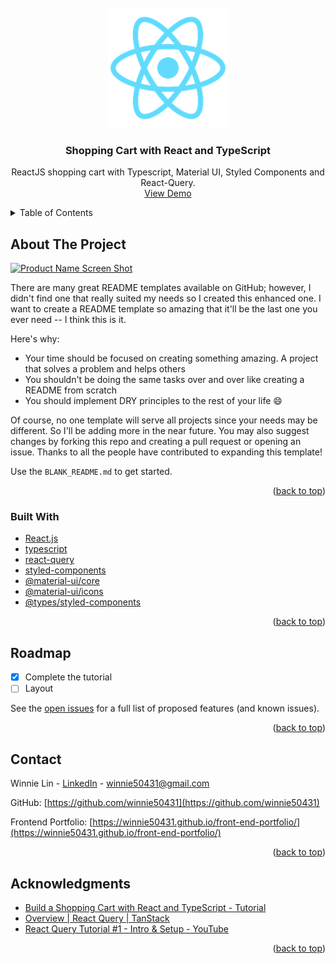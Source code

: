 <div id="top"></div>

<!-- PROJECT LOGO -->
<br />
<div align="center">

  <img src="./public/logo192.png" alt="react" />
  <h3 align="center">Shopping Cart with React and TypeScript</h3>

  <p align="center">
     ReactJS shopping cart with Typescript, Material UI, Styled Components and React-Query.
    <br />
    <a href="https://winnie50431.github.io/react-shopping-cart/">View Demo</a>
  </p>
</div>

<!-- TABLE OF CONTENTS -->
<details>
  <summary>Table of Contents</summary>
  <ol>
    <li>
      <a href="#about-the-project">About The Project</a>
      <ul>
        <li><a href="#built-with">Built With</a></li>
      </ul>
    </li>
    <li>
      <a href="#getting-started">Getting Started</a>
      <ul>
        <li><a href="#prerequisites">Prerequisites</a></li>
        <li><a href="#installation">Installation</a></li>
      </ul>
    </li>
    <li><a href="#usage">Usage</a></li>
    <li><a href="#roadmap">Roadmap</a></li>
    <li><a href="#contributing">Contributing</a></li>
    <li><a href="#license">License</a></li>
    <li><a href="#contact">Contact</a></li>
    <li><a href="#acknowledgments">Acknowledgments</a></li>
  </ol>
</details>

<!-- ABOUT THE PROJECT -->

## About The Project

[![Product Name Screen Shot][product-screenshot]](https://imgur.com/LtGmTaj)

There are many great README templates available on GitHub; however, I didn't find one that really suited my needs so I created this enhanced one. I want to create a README template so amazing that it'll be the last one you ever need -- I think this is it.

Here's why:

- Your time should be focused on creating something amazing. A project that solves a problem and helps others
- You shouldn't be doing the same tasks over and over like creating a README from scratch
- You should implement DRY principles to the rest of your life :smile:

Of course, no one template will serve all projects since your needs may be different. So I'll be adding more in the near future. You may also suggest changes by forking this repo and creating a pull request or opening an issue. Thanks to all the people have contributed to expanding this template!

Use the `BLANK_README.md` to get started.

<p align="right">(<a href="#top">back to top</a>)</p>

### Built With

- [React.js](https://reactjs.org/)
- [typescript]()
- [react-query](https://www.npmjs.com/package/react-query)
- [styled-components](https://www.npmjs.com/package/styled-components)
- [@material-ui/core](https://www.npmjs.com/package/@material-ui/core)
- [@material-ui/icons](https://www.npmjs.com/package/@material-ui/icons)
- [@types/styled-components](https://www.npmjs.com/package/@types/styled-components)

<p align="right">(<a href="#top">back to top</a>)</p>

<!-- ROADMAP -->

## Roadmap

- [x] Complete the tutorial
- [ ] Layout

See the [open issues](https://github.com/othneildrew/Best-README-Template/issues) for a full list of proposed features (and known issues).

<p align="right">(<a href="#top">back to top</a>)</p>

<!-- CONTACT -->

## Contact

Winnie Lin - [LinkedIn](https://www.linkedin.com/in/huei-ying-lin-5850a61aa/) - winnie50431@gmail.com

GitHub: [https://github.com/winnie50431](https://github.com/winnie50431)

Frontend Portfolio: [https://winnie50431.github.io/front-end-portfolio/](https://winnie50431.github.io/front-end-portfolio/)

<p align="right">(<a href="#top">back to top</a>)</p>

<!-- ACKNOWLEDGMENTS -->

## Acknowledgments

- [Build a Shopping Cart with React and TypeScript - Tutorial](https://www.youtube.com/watch?v=sfmL6bGbiN8&list=WL&index=3)
- [Overview | React Query | TanStack](https://react-query.tanstack.com/overview)
- [React Query Tutorial #1 - Intro & Setup - YouTube](https://www.youtube.com/watch?v=x1rQ61otgtU&list=PL4cUxeGkcC9jpi7Ptjl5b50p9gLjOFani&index=2)

<p align="right">(<a href="#top">back to top</a>)</p>

<!-- MARKDOWN LINKS & IMAGES -->
<!-- https://www.markdownguide.org/basic-syntax/#reference-style-links -->

[product-screenshot]: https://i.imgur.com/LtGmTaj.jpg
